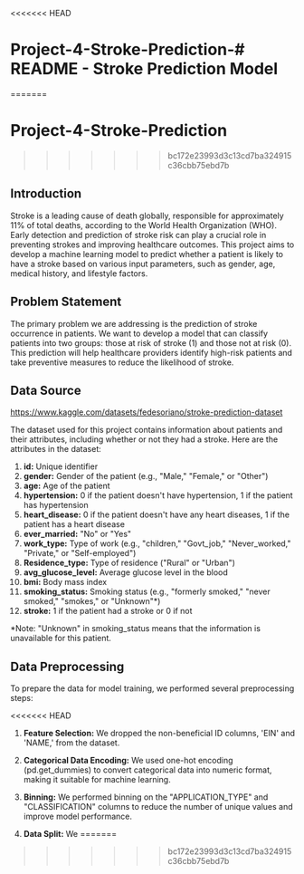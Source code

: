 <<<<<<< HEAD
# Project-4-Stroke-Prediction-# README - Stroke Prediction Model
=======
# Project-4-Stroke-Prediction
>>>>>>> bc172e23993d3c13cd7ba324915c36cbb75ebd7b

## Introduction
Stroke is a leading cause of death globally, responsible for approximately 11% of total deaths, according to the World Health Organization (WHO). Early detection and prediction of stroke risk can play a crucial role in preventing strokes and improving healthcare outcomes. This project aims to develop a machine learning model to predict whether a patient is likely to have a stroke based on various input parameters, such as gender, age, medical history, and lifestyle factors.

## Problem Statement
The primary problem we are addressing is the prediction of stroke occurrence in patients. We want to develop a model that can classify patients into two groups: those at risk of stroke (1) and those not at risk (0). This prediction will help healthcare providers identify high-risk patients and take preventive measures to reduce the likelihood of stroke.

## Data Source

https://www.kaggle.com/datasets/fedesoriano/stroke-prediction-dataset

The dataset used for this project contains information about patients and their attributes, including whether or not they had a stroke. Here are the attributes in the dataset:

1. **id:** Unique identifier
2. **gender:** Gender of the patient (e.g., "Male," "Female," or "Other")
3. **age:** Age of the patient
4. **hypertension:** 0 if the patient doesn't have hypertension, 1 if the patient has hypertension
5. **heart_disease:** 0 if the patient doesn't have any heart diseases, 1 if the patient has a heart disease
6. **ever_married:** "No" or "Yes"
7. **work_type:** Type of work (e.g., "children," "Govt_job," "Never_worked," "Private," or "Self-employed")
8. **Residence_type:** Type of residence ("Rural" or "Urban")
9. **avg_glucose_level:** Average glucose level in the blood
10. **bmi:** Body mass index
11. **smoking_status:** Smoking status (e.g., "formerly smoked," "never smoked," "smokes," or "Unknown"*)
12. **stroke:** 1 if the patient had a stroke or 0 if not

*Note: "Unknown" in smoking_status means that the information is unavailable for this patient.

## Data Preprocessing
To prepare the data for model training, we performed several preprocessing steps:

<<<<<<< HEAD
1. **Feature Selection:** We dropped the non-beneficial ID columns, 'EIN' and 'NAME,' from the dataset.

2. **Categorical Data Encoding:** We used one-hot encoding (pd.get_dummies) to convert categorical data into numeric format, making it suitable for machine learning.

3. **Binning:** We performed binning on the "APPLICATION_TYPE" and "CLASSIFICATION" columns to reduce the number of unique values and improve model performance.

4. **Data Split:** We
=======
>>>>>>> bc172e23993d3c13cd7ba324915c36cbb75ebd7b
